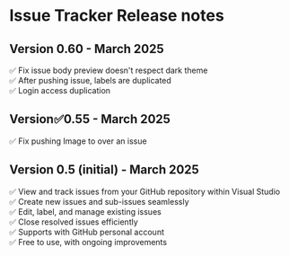 ﻿# Issue Tracker Release notes

## Version 0.60 - March 2025
:white_check_mark: Fix issue body preview doesn't respect dark theme  
:white_check_mark: After pushing issue, labels are duplicated  
:white_check_mark: Login access duplication

## Version:white_check_mark:0.55 - March 2025
:white_check_mark: Fix pushing Image to over an issue

## Version 0.5 (initial) - March 2025

:white_check_mark: View and track issues from your GitHub repository within Visual Studio  
:white_check_mark: Create new issues and sub-issues seamlessly  
:white_check_mark: Edit, label, and manage existing issues  
:white_check_mark: Close resolved issues efficiently  
:white_check_mark: Supports with GitHub personal account  
:white_check_mark: Free to use, with ongoing improvements  